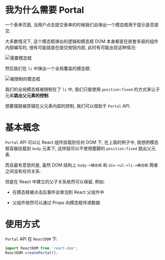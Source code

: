 # 我为什么需要 Portal

一个表单页面, 当用户点击提交表单的时候我们会弹出一个模态框用于提示是否提交.

大多数情况下, 这个模态框弹出的逻辑和模态框 DOM 本身都是在嵌套多层的组件内部编写的, 很有可能就是在提交按钮内部, 此时有可能出现这种情况:

![需要模态框](F:\library\article\assets\需要模态框.jpg)

然后我们在 `li` 中弹出一个全局覆盖的模态框:

![被限制的模态框](F:\library\article\assets\被限制的模态框.jpg)

我们的全局模态框被限制在了 `li` 中, 我们只能使用 `position:fixed` 的方式来让子元素**跳出父元素的控制**.

想要摆脱被禁锢在父元素内部的控制, 我们可以借助于 `Portal` API.

# 基本概念

`Portal` API 可以让 React 组件挂载到任何 DOM 下, 在上面的例子中, 我想把模态框容器挂载到 `body` 元素下, 这样就可以不使用蹩脚的 `position:fixed` 跳出父元素.

而且最有意思的是, 虽然 DOM 结构上 `body->模态框` 和 `div->ul->li->模态框` 两者之间没有任何关系.

但是在 React 中建立的父子关系依然可以保留, 例如:

- 在模态框被点击后事件会冒泡到 React 父组件中

- 父组件依然可以通过 Props 向模态框传递数据

  

# 使用方式

`Portal` API 在 `ReactDOM` 下:

```javascript
import ReactDOM from 'react-dom';
ReactDOM.createPortal();
```



